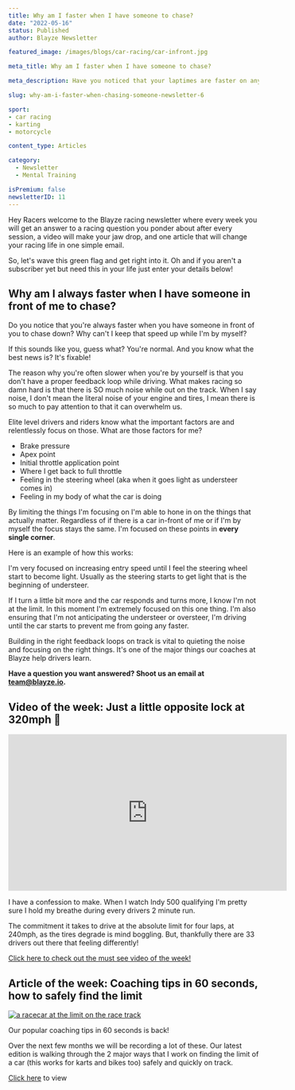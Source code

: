 ```yaml
---
title: Why am I faster when I have someone to chase?
date: "2022-05-16"
status: Published
author: Blayze Newsletter

featured_image: /images/blogs/car-racing/car-infront.jpg

meta_title: Why am I faster when I have someone to chase?

meta_description: Have you noticed that your laptimes are faster on any race track when you are chasing someone in front of you?  Find out why here.

slug: why-am-i-faster-when-chasing-someone-newsletter-6

sport:
- car racing
- karting
- motorcycle

content_type: Articles

category:
  - Newsletter
  - Mental Training

isPremium: false
newsletterID: 11
---
```



Hey Racers welcome to the Blayze racing newsletter where every week you will get an answer to a racing question you ponder about after every session, a video will make your jaw drop, and one article that will change your racing life in one simple email. 

So, let's wave this green flag and get right into it.  Oh and if you aren't a subscriber yet but need this in your life just enter your details below!

<div class="_form_11"></div>

## Why am I always faster when I have someone in front of me to chase?

Do you notice that you're always faster when you have someone in front of you to chase down?  Why can't I keep that speed up while I'm by myself?

If this sounds like you, guess what?  You're normal.  And you know what the best news is?  It's fixable!

The reason why you're often slower when you're by yourself is that you don't have a proper feedback loop while driving.  What makes racing so damn hard is that there is SO much noise while out on the track.  When I say noise, I don't mean the literal noise of your engine and tires, I mean there is so much to pay attention to that it can overwhelm us.

Elite level drivers and riders know what the important factors are and relentlessly focus on those.  What are those factors for me?

- Brake pressure
- Apex point
- Initial throttle application point
- Where I get back to full throttle
- Feeling in the steering wheel (aka when it goes light as understeer comes in)
- Feeling in my body of what the car is doing


By limiting the things I'm focusing on I'm able to hone in on the things that actually matter.  Regardless of if there is a car in-front of me or if I'm by myself the focus stays the same.  I'm focused on these points in **every single corner**.

Here is an example of how this works:

I'm very focused on increasing entry speed until I feel the steering wheel start to become light.  Usually as the steering starts to get light that is the beginning of understeer.  

If I turn a little bit more and the car responds and turns more, I know I'm not at the limit.  In this moment I'm extremely focused on this one thing.  I'm also ensuring that I'm not anticipating the understeer or oversteer, I'm driving until the car starts to prevent me from going any faster.

Building in the right feedback loops on track is vital to quieting the noise and focusing on the right things.  It's one of the major things our coaches at Blayze help drivers learn.

**Have a question you want answered?  Shoot us an email at [team@blayze.io](mailto:team@blayze.io).**


## Video of the week:  Just a little opposite lock at 320mph 🤯

<iframe width="560" height="315" src="https://www.youtube.com/embed/J-K0oObNHyU?start=90" title="YouTube video player" frameborder="0" allow="accelerometer; autoplay; clipboard-write; encrypted-media; gyroscope; picture-in-picture" allowfullscreen></iframe>


I have a confession to make.  When I watch Indy 500 qualifying I'm pretty sure I hold my breathe during every drivers 2 minute run.

The commitment it takes to drive at the absolute limit for four laps, at 240mph, as the tires degrade is mind boggling.  But, thankfully there are 33 drivers out there that feeling differently!

[Click here to check out the must see video of the week!](https://youtu.be/J-K0oObNHyU?t=89)


## Article of the week: Coaching tips in 60 seconds, how to safely find the limit

<a href="https://blayze.io/safely-find-the-limit">
	<img src="https://blayze.io/assets/images/blogs/car-racing/sideways.jpg" alt="a racecar at the limit on the race track">
</a>

Our popular coaching tips in 60 seconds is back!  

Over the next few months we will be recording a lot of these.  Our latest edition is walking through the 2 major ways that I work on finding the limit of a car (this works for karts and bikes too) safely and quickly on track.

[Click here](https://blayze.io/blog/car-racing/safely-find-the-limit) to view